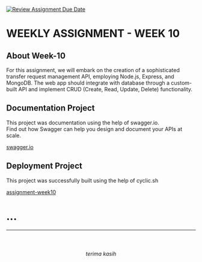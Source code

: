 [![Review Assignment Due Date](https://classroom.github.com/assets/deadline-readme-button-24ddc0f5d75046c5622901739e7c5dd533143b0c8e959d652212380cedb1ea36.svg)](https://classroom.github.com/a/jmQFTmFT)


<h1>WEEKLY ASSIGNMENT - WEEK 10</h1>


<div>
<h2>About Week-10</h2>
<p>For this assignment, we will embark on the creation of a sophisticated transfer request management API, employing Node.js, Express, and MongoDB. The web app should integrate with database through a custom-built API and implement CRUD (Create, Read, Update, Delete) functionality.</p>

</div>

<div>
<h2>Documentation Project</h2>
<p>This project was documentation using the help of swagger.io. </br>
Find out how Swagger can help you design and document your APIs at scale.

</div>

[swagger.io](https://swagger.io/)

<div>
<h2>Deployment Project</h2>
<p>This project was successfully built using the help of cyclic.sh 

</div>

[assignment-week10](https://splendid-sandals-dove.cyclic.app/)

<h1>...</h1>





---
<div style = "text-align : center">

<h5 ></h5></br>

<p><i>terima kasih</i></p>

</div>